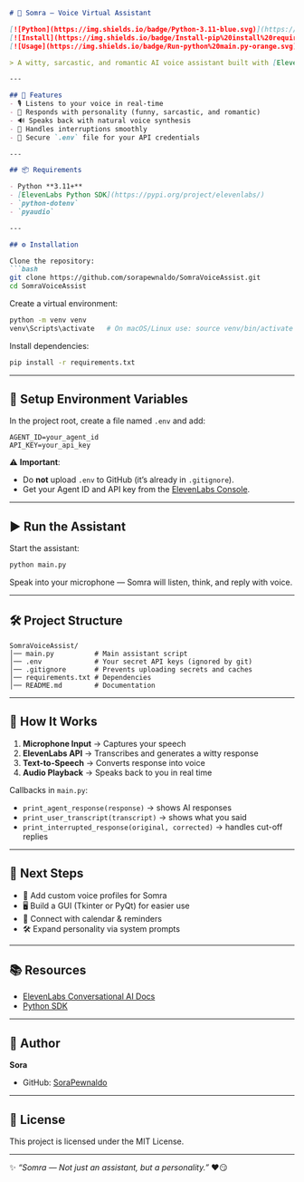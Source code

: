 ````markdown
# 🎤 Somra – Voice Virtual Assistant

[![Python](https://img.shields.io/badge/Python-3.11-blue.svg)](https://www.python.org/downloads/release/python-3110/)
[![Install](https://img.shields.io/badge/Install-pip%20install%20requirements.txt-brightgreen.svg)](#-installation)
[![Usage](https://img.shields.io/badge/Run-python%20main.py-orange.svg)](#️-run-the-assistant)

> A witty, sarcastic, and romantic AI voice assistant built with [ElevenLabs Conversational AI](https://elevenlabs.io/).

---

## 🚀 Features
- 🎙️ Listens to your voice in real-time  
- 🧠 Responds with personality (funny, sarcastic, and romantic)  
- 🔊 Speaks back with natural voice synthesis  
- 🔁 Handles interruptions smoothly  
- 🔐 Secure `.env` file for your API credentials  

---

## 📦 Requirements

- Python **3.11+**
- [ElevenLabs Python SDK](https://pypi.org/project/elevenlabs/)
- `python-dotenv`
- `pyaudio`

---

## ⚙️ Installation  

Clone the repository:
```bash
git clone https://github.com/sorapewnaldo/SomraVoiceAssist.git
cd SomraVoiceAssist
````

Create a virtual environment:

```bash
python -m venv venv
venv\Scripts\activate   # On macOS/Linux use: source venv/bin/activate
```

Install dependencies:

```bash
pip install -r requirements.txt
```

---

## 🔑 Setup Environment Variables

In the project root, create a file named `.env` and add:

```
AGENT_ID=your_agent_id
API_KEY=your_api_key
```

⚠️ **Important**:

* Do **not** upload `.env` to GitHub (it’s already in `.gitignore`).
* Get your Agent ID and API key from the [ElevenLabs Console](https://elevenlabs.io/).

---

## ▶️ Run the Assistant

Start the assistant:

```bash
python main.py
```

Speak into your microphone — Somra will listen, think, and reply with voice.

---

## 🛠️ Project Structure

```
SomraVoiceAssist/
│── main.py          # Main assistant script
│── .env             # Your secret API keys (ignored by git)
│── .gitignore       # Prevents uploading secrets and caches
│── requirements.txt # Dependencies
│── README.md        # Documentation
```

---

## 📖 How It Works

1. **Microphone Input** → Captures your speech
2. **ElevenLabs API** → Transcribes and generates a witty response
3. **Text-to-Speech** → Converts response into voice
4. **Audio Playback** → Speaks back to you in real time

Callbacks in `main.py`:

* `print_agent_response(response)` → shows AI responses
* `print_user_transcript(transcript)` → shows what you said
* `print_interrupted_response(original, corrected)` → handles cut-off replies

---

## 🎯 Next Steps

* 🎨 Add custom voice profiles for Somra
* 🖥️ Build a GUI (Tkinter or PyQt) for easier use
* 📅 Connect with calendar & reminders
* 🛠️ Expand personality via system prompts

---

## 📚 Resources

* [ElevenLabs Conversational AI Docs](https://elevenlabs.io/docs/conversational-ai/overview)
* [Python SDK](https://github.com/elevenlabs/elevenlabs-python)

---

## 👤 Author

**Sora**

* GitHub: [SoraPewnaldo](https://github.com/SoraPewnaldo)

---

## 📝 License

This project is licensed under the MIT License.

---

✨ *“Somra — Not just an assistant, but a personality.”* ❤️😏
